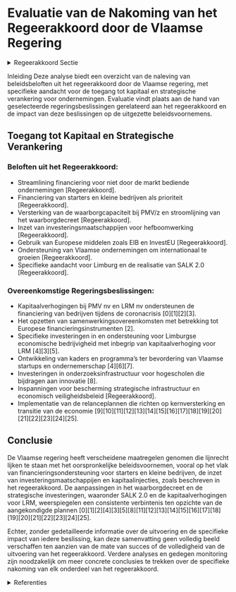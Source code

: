 # Evaluatie van de Nakoming van het Regeerakkoord door de Vlaamse Regering

<details>
        <summary>Regeerakkoord Sectie </summary>
        <p>2.3.1 Toegang tot kapitaal en strategische verankering We stroomlijnen en stemmen de Vlaamse financie-ringsondersteuning af op de concrete noden van ondernemingen die (nog) niet geledigd worden door de markt. De financiering van starters en kleine bedrijven blijft een prioriteit. Indien nood-zakelijk versterken we de waarborg capaciteit bij PMV/Z en stroomlijnen we het waarborgdecreet. We zetten onze investeringsmaatschappijen in om via hun hefboomwerking verder de uitdagingen van een matuurder wordend ecosysteem aan te gaan, zoals de financiering van sterke groeiers. Vlaanderen moet de ambitie hebben om meerdere “unicorns” te hebben. Waar mogelijk gebruiken we de hefboom van Europese middelen via bijvoor-beeld EIB en InvestEU. Vlaamse ondernemingen die het potentieel hebben om uit te groeien tot een multinational helpen we in het geval van marktfalen, indien mogelijk tijdelijk en waar opportuun financieel te verankeren. PMV kan hierin als matchmaker een rol spelen. We blijven aandacht hebben voor de specifieke situatie van generatiewissels bij familieonder-nemingen. LRM blijft zich specifiek richten op het onder-steunen en faciliteren van economische bedrijvig-heid in de provincie Limburg. De voorbije regeer-periode heeft de provincie Limburg een sterke sociaal-economische inhaalbeweging gemaakt, o.a. dankzij de uitvoering van het Strategisch Actieplan voor Limburg in het Kwadraat (SALK). Op vele parameters scoort Limburg nu even goed als het Vlaams gemiddelde. Op dit pad werken we de komende jaren resoluut verder, want Limburg kent nog steeds enkele kwetsbaarheden. Eind 2019 zal de Vlaamse regering samen met de belangrijkste stakeholders van de provincie Limburg een stand van zaken opmaken om op te lijsten welke doelstel-lingen van het SALK nog behaald moeten worden en welke projecten verder uitge-voerd moeten worden. Op basis van die stand van zaken zullen we begin 2020 een SALK 2.0 lanceren, onder leiding van het provinciebestuur, maar met blijvende betrokkenheid van de Vlaamse regering met een vertegenwoordiging van de Vlaamse minister-president of de minister van Economie/Werk in de (vernieuwde) Taskforce en van diens kabinetschef in het (eveneens vernieuwde) Directiecomité. We nodigen tevens de belangrijkste Limburgse sociaal-economi-sche stakeholders en enkele onafhankelijke ‘captains of society’ uit Limburg uit om mee te participeren in SALK 2.0. Om de Limburgse economie en innovatie-structuren extra zuurstof te geven, zal het Vlaams Gewest in 2020 een kapitaalverho-ging van LRM doorvoeren van 100 miljoen euro. Met deze extra middelen kan de LRM binnen het kader van de beheersovereen-komst beloftevolle start-ups en scale-ups ondersteunen in hun verdere groei, alsook participeren in innovatieve spin-offs i.s.m. de UHasselt en andere onderzoeks- en kennisinstellingen. We bouwen het Flanders Future Techfund verder uit. We streven er naar een waarborging via het EIF tot stand te brengen en voorzien een bijko-mende kapitaalverhoging of een aandeelhouder-slening, zodat het fonds zijn rol voor de brede valorisatie van de technologieplatformen uit Vlaams onderzoek ten volle kan vervullen. We onderzoeken de mogelijkheid van de verdere uitbouw van investeringsfondsen bij de Strate-gische Onderzoekscentra (SOC’s) en speerpunt-clusters zodat zij optimaal kunnen gebruik maken van de mogelijkheden van het Future Techfund. We garanderen dat steeds minstens 10% private inbreng vervuld blijft op het niveau van het fonds. We staan open voor buitenlandse investeerders, maar zijn niet naïef. In het kader van een econo-misch veiligheidsbeleid zetten we binnen het nieuwe Europese kader een transparant scree-nings- en blokkeringsmechanisme op poten waarmee we buitenlandse investeringen met risico’s voor de veiligheid en de openbare orde kunnen evalueren en blokkeren wanneer die evaluatie negatief is. We hebben hierbij bijzondere aandacht voor het beschermen van onze strategi-sche infrastructuren zoals havens, luchthavens, elektriciteitsnet, … We geven EWI en FIT de opdracht dit verder uit te werken om vervolgens, in een tweede fase, verder af te stemmen met de andere overheden in ons land. </p>
        </details> 

Inleiding
Deze analyse biedt een overzicht van de naleving van beleidsbeloften uit het regeerakkoord door de Vlaamse regering, met specifieke aandacht voor de toegang tot kapitaal en strategische verankering voor ondernemingen. Evaluatie vindt plaats aan de hand van geselecteerde regeringsbeslissingen gerelateerd aan het regeerakkoord en de impact van deze beslissingen op de uitgezette beleidsvoornemens.

## Toegang tot Kapitaal en Strategische Verankering

### Beloften uit het Regeerakkoord:
- Streamlining financiering voor niet door de markt bediende ondernemingen [Regeerakkoord].
- Financiering van starters en kleine bedrijven als prioriteit [Regeerakkoord].
- Versterking van de waarborgcapaciteit bij PMV/z en stroomlijning van het waarborgdecreet [Regeerakkoord].
- Inzet van investeringsmaatschappijen voor hefboomwerking [Regeerakkoord].
- Gebruik van Europese middelen zoals EIB en InvestEU [Regeerakkoord].
- Ondersteuning van Vlaamse ondernemingen om internationaal te groeien [Regeerakkoord].
- Specifieke aandacht voor Limburg en de realisatie van SALK 2.0 [Regeerakkoord].

### Overeenkomstige Regeringsbeslissingen:

- Kapitaalverhogingen bij PMV nv en LRM nv ondersteunen de financiering van bedrijven tijdens de coronacrisis \[0\]\[1\]\[2\]\[3\].
- Het opzetten van samenwerkingsovereenkomsten met betrekking tot Europese financieringsinstrumenten \[2\].
- Specifieke investeringen in en ondersteuning voor Limburgse economische bedrijvigheid met inbegrip van kapitaalverhoging voor LRM \[4\]\[3\]\[5\].
- Ontwikkeling van kaders en programma’s ter bevordering van Vlaamse startups en ondernemerschap \[4\]\[6\]\[7\].
- Investeringen in onderzoeksinfrastructuur voor hogescholen die bijdragen aan innovatie \[8\].
- Inspanningen voor bescherming strategische infrastructuur en economisch veiligheidsbeleid [Regeerakkoord].
- Implementatie van de relanceplannen die richten op kernversterking en transitie van de economie \[9\]\[10\]\[11\]\[12\]\[13\]\[14\]\[15\]\[16\]\[17\]\[18\]\[19\]\[20\]\[21\]\[22\]\[23\]\[24\]\[25\].

## Conclusie
De Vlaamse regering heeft verscheidene maatregelen genomen die lijnrecht lijken te staan met het oorspronkelijke beleidsvoornemen, vooral op het vlak van financieringsondersteuning voor starters en kleine bedrijven, de inzet van investeringsmaatschappijen en kapitaalinjecties, zoals beschreven in het regeerakkoord. De aanpassingen in het waarborgdecreet en de strategische investeringen, waaronder SALK 2.0 en de kapitaalverhogingen voor LRM, weerspiegelen een consistente verbintenis ten opzichte van de aangekondigde plannen \[0\]\[1\]\[2\]\[4\]\[3\]\[5\]\[8\]\[11\]\[12\]\[13\]\[14\]\[15\]\[16\]\[17\]\[18\]\[19\]\[20\]\[21\]\[22\]\[23\]\[24\]\[25\].

Echter, zonder gedetailleerde informatie over de uitvoering en de specifieke impact van iedere beslissing, kan deze samenvatting geen volledig beeld verschaffen ten aanzien van de mate van succes of de volledigheid van de uitvoering van het regeerakkoord. Verdere analyses en gedegen monitoring zijn noodzakelijk om meer concrete conclusies te trekken over de specifieke nakoming van elk onderdeel van het regeerakkoord.

<details>
        <summary> Referenties</summary>
        **[\[0\]](http://themis.vlaanderen.be/id/resource/402050c0-4925-11ec-94bb-99a9d1e168fe)** : **(2021-01-29)** Plan Vlaamse Veerkracht: Kapitaalverhoging bij PMV nv en bij LRM nv Kapitaalverhoging bij PMV nv en bij LRM  Het Vlaams herstelplan 'vierluik voor het herstel van onze economie' moet gezonde bedrijven... 

**[\[1\]](http://themis.vlaanderen.be/id/resource/65838e50-4929-11ec-94bb-99a9d1e168fe)** : **(2020-05-15)** COVID-19: Kapitaalsverhoging voor programma achtergestelde leningen   Door de uitbraak van het coronavirus en de daaruit voortvloeiende veiligheidsmaatregelen komen heel wat Vlaamse kmo's in financiël... 

**[\[2\]](http://themis.vlaanderen.be/id/nieuwsbericht/65814FDAE2E2C9E5814C1DCD)** : **(2023-12-22)** Nieuwe samenwerkingsovereenkomst Participatiemaatschappij Vlaanderen (PMV) over dienstverlening in het kader van Europese financiële instrumenten Ontwerp van samenwerkingsovereenkomst betreffende de d... 

**[\[3\]](http://themis.vlaanderen.be/id/resource/9549f640-4926-11ec-94bb-99a9d1e168fe)** : **(2020-11-27)** Kapitaalverhoging van 100 miljoen euro bij nv Limburgse Reconversiemaatschappij (LRM)   Om de Limburgse economie en innovatiestructuren extra zuurstof te geven, voert de Vlaamse Regering een kapitaalv... 

**[\[4\]](http://themis.vlaanderen.be/id/nieuwsbrief-info/6215EEAA6BB7B593CFC17EDC)** : **(2022-02-25)** Plan Vlaamse Veerkracht: Investeren in kernversterking via projectoproepen Investeren in kernversterking via projectoproepen  In het kader van  project VV102 van het relanceplan Vlaamse Veerkracht: in... 

**[\[5\]](http://themis.vlaanderen.be/id/nieuwsbrief-info/63749B8E34B8770AF8FDE8C9)** : **(2022-11-18)** Kapitaalverhoging LRM voor de realisatie van het product ‘doorbraak-kapitaal’ voor duurzame energietransitie   De huidige turbulente economische situatie met de hoge energie- en grondstoffenprijzen, z... 

**[\[6\]](http://themis.vlaanderen.be/id/nieuwsbrief-info/60B095B9364ED900080002EA)** : **(2021-05-28)** Plan Vlaamse Veerkracht: dossiernummer 16 Oproep Strategische Transformatie sociale economie ondernemingen Voorontwerp van besluit van de Vlaamse Regering tot vaststelling van de regels voor de toeken... 

**[\[7\]](http://themis.vlaanderen.be/id/resource/a5d039e0-4924-11ec-94bb-99a9d1e168fe)** : **(2021-03-12)** Plan Vlaamse Veerkracht: investeren in handelskernversterking via projectoproepen Investeren in kernversterking via projectoproepen  De Vlaamse Regering machtigt de minister van Economie om via een mi... 

**[\[8\]](http://themis.vlaanderen.be/id/nieuwsbrief-info/629896632071A7D754F18473)** : **(2022-06-03)** Plan Vlaamse Veerkracht: Investeringen in onderzoeksinfrastructuur bij hogescholen Investeringen in onderzoeksinfrastructuur bij hogescholen  Hogescholen zijn een belangrijke actor binnen het innovati... 

**[\[9\]](http://themis.vlaanderen.be/id/resource/98269710-492b-11ec-94bb-99a9d1e168fe)** : **(2019-12-13)** Oosterweelproject: tweede financieringsovereenkomst tussen de Europese Investeringsbank (EIB) en het Vlaams Gewest   In het kader van de financiering van het Oosterweelproject keurt de Vlaamse Regerin... 

**[\[10\]](http://themis.vlaanderen.be/id/nieuwsbrief-info/60E47784364ED900080008BD)** : **(2021-07-09)** Plan Vlaamse Veerkracht: 1,2 miljoen euro steun aan het initiatief om bedrijven te verenigen in het kader van Slimme Regio Vlaanderen Subsidie aanbodvereniging Slimme Regio Vlaanderen Ontwerpbesluit v... 

**[\[11\]](http://themis.vlaanderen.be/id/nieuwsbrief-info/607FF544364ED900080004EB)** : **(2021-04-23)** Plan Vlaamse Veerkracht: 100 miljoen euro voor versnellen infrastructuurinvesteringen Vlaamse cultuursector Relanceplannen en investeringsmiddelen beleidsdomein Cultuur  In het kader van de coronapand... 

**[\[12\]](http://themis.vlaanderen.be/id/resource/bdb63cd0-4924-11ec-94bb-99a9d1e168fe)** : **(2021-03-05)** Plan Vlaamse Veerkracht: inzetten middelen beleidsdomein MOW   In het kader van de relance 'Vlaamse veerkracht' worden binnen het beleidsdomein Mobiliteit en Openbare Werken (MOW) de relancemiddelen i... 

**[\[13\]](http://themis.vlaanderen.be/id/nieuwsbrief-info/638F441AC2B90D4571CF75AE)** : **(2022-12-09)** Plan Vlaamse Veerkracht: inhaalbeweging vernieuwing bedrijventerreinen Inhaalbeweging vernieuwing bedrijventerreinen A. Ontwerpbesluit van de Vlaamse Regering houdende de toekenning van steun aan de P... 

**[\[14\]](http://themis.vlaanderen.be/id/nieuwsbrief-info/608BA4A5364ED90008000AE9)** : **(2021-04-30)** Heropstartlening aan ondernemingen met liquiditeitsproblemen Ontwerpbesluit van de Vlaamse Regering over het verlenen van een heropstartlening aan ondernemingen met liquiditeitsproblemen  Na advies va... 

**[\[15\]](http://themis.vlaanderen.be/id/nieuwsbericht/6513C9443605E1AC863C030B)** : **(2023-09-29)** Herverdeling Fonds voor Innoveren en Ondernemen Ontwerpbesluit van de Vlaamse Regering tot herverdeling vanuit een provisioneel krediet van de Vlaamse Gemeenschap voor het begrotingsjaar 2023  De Vlaa... 

**[\[16\]](http://themis.vlaanderen.be/id/nieuwsbrief-info/608913F6364ED900080009E9)** : **(2021-04-30)** Terugbetaalbare voorschotten als modaliteit voor innovatie- en economische ondersteuning: aanpassing steunbesluiten VLAIO Ontwerpbesluit van de Vlaamse Regering tot wijziging van besluiten van de Vlaa... 

**[\[17\]](http://themis.vlaanderen.be/id/resource/8e00cc30-4924-11ec-94bb-99a9d1e168fe)** : **(2021-03-19)** Heropstartlening aan ondernemingen met liquiditeitsproblemen Voorontwerp van besluit van de Vlaamse Regering over het verlenen van een heropstartlening aan ondernemingen met liquiditeitsproblemen  De ... 

**[\[18\]](http://themis.vlaanderen.be/id/nieuwsbrief-info/6332DE415CD4B179BD8715F5)** : **(2022-09-30)** Subsidie projecten samenwerking Vlaanderen-Marokko Twee ontwerpbesluiten van de Vlaamse Regering betreffende de toekenning van twee projectsubsidies in het kader van de pilootfase voor samenwerking tu... 

**[\[19\]](http://themis.vlaanderen.be/id/resource/0a6bfe70-4925-11ec-94bb-99a9d1e168fe)** : **(2021-02-12)** Terugbetaalbare voorschotten als modaliteit voor innovatie- en economische ondersteuning: aanpassing steunbesluiten VLAIO Voorontwerp van besluit van de Vlaamse Regering tot wijziging van besluiten va... 

**[\[20\]](http://themis.vlaanderen.be/id/nieuwsbericht/65709715E2E2C9E5814BEDFC)** : **(2023-12-08)** Subsidie twee projecten binnen EFRO-oproep rond onderzoeks- en innovatiecapaciteit (GTI West-Vlaanderen) Twee ontwerpbesluiten van de Vlaamse Regering houdende de toekenning van een subsidie  In maart... 

**[\[21\]](http://themis.vlaanderen.be/id/nieuwsbrief-info/61E15940364ED90008000AEF)** : **(2022-01-14)** Vlaams standpunt wat betreft het stabiliteits- en groeipact 

**[\[22\]](http://themis.vlaanderen.be/id/nieuwsbrief-info/62319DDA6BB7B593CFC189C9)** : **(2022-03-18)** Plan Vlaamse Veerkracht: Maatregelen met betrekking tot het internationaal ondernemen ten behoeve van de door de Brexit geïmpacteerde bedrijven Maatregelen met betrekking tot het internationaal ondern... 

**[\[23\]](http://themis.vlaanderen.be/id/nieuwsbrief-info/6092A857364ED90008000023)** : **(2021-05-07)** Plan Vlaamse Veerkracht: dossier 171 Kapitaalsverhoging van FIDIMEC nv in het kader van de participatie in het Imec.xpand II investeringsfonds  In 2017 werd het Imec.xpand-fonds gelanceerd. De Vlaamse... 

**[\[24\]](http://themis.vlaanderen.be/id/resource/a5c0f7a0-4924-11ec-94bb-99a9d1e168fe)** : **(2021-03-12)** Plan Vlaamse Veerkracht: verdere investeringen en exploitatiekosten verdere uitbouw van Mijn Burgerprofiel De verdere investeringen en exploitatiekosten m.b.t. de versnelling en verdere uitbouw van Mi... 

**[\[25\]](http://themis.vlaanderen.be/id/nieuwsbericht/641AB98D3335D329E25ED71B)** : **(2023-03-24)** vzw BAN Vlaanderen: subsidie uitvoering ondernemingsplan 2023-2026 Ontwerpbesluit van de Vlaamse Regering houdende de toekenning van een subsidie aan de VZW BAN Vlaanderen  De Vlaamse Regering kent 2,... 
        </details> 

